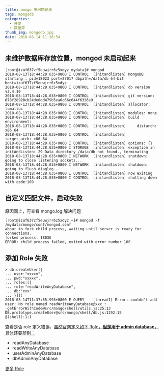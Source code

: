 ```yaml
---
title: mongo 用问题记录
tags: mongodb
categories:
  - 开发
  - 数据库
thumb_img: mongodb.jpg
date: 2018-08-14 11:18:54
---
```


## 未维护数据库存放位置，mongod 未启动起来

```
[root@izuf637zf5euwjrr6z5xdyz mydata]# mongod
2018-08-13T18:44:28.035+0800 I CONTROL  [initandlisten] MongoDB starting : pid=18023 port=27017 dbpath=/data/db 64-bit host=izuf637zf5euwjrr6z5xdyz
2018-08-13T18:44:28.035+0800 I CONTROL  [initandlisten] db version v3.4.10
2018-08-13T18:44:28.035+0800 I CONTROL  [initandlisten] git version: 078f28920cb24de0dd479b5ea6c66c644f6326e9
2018-08-13T18:44:28.035+0800 I CONTROL  [initandlisten] allocator: tcmalloc
2018-08-13T18:44:28.035+0800 I CONTROL  [initandlisten] modules: none
2018-08-13T18:44:28.035+0800 I CONTROL  [initandlisten] build environment:
2018-08-13T18:44:28.035+0800 I CONTROL  [initandlisten]     distarch: x86_64
2018-08-13T18:44:28.035+0800 I CONTROL  [initandlisten]     target_arch: x86_64
2018-08-13T18:44:28.035+0800 I CONTROL  [initandlisten] options: {}
2018-08-13T18:44:28.035+0800 I STORAGE  [initandlisten] exception in initAndListen: 29 Data directory /data/db not found., terminating
2018-08-13T18:44:28.035+0800 I NETWORK  [initandlisten] shutdown: going to close listening sockets...
2018-08-13T18:44:28.035+0800 I NETWORK  [initandlisten] shutdown: going to flush diaglog...
2018-08-13T18:44:28.035+0800 I CONTROL  [initandlisten] now exiting
2018-08-13T18:44:28.035+0800 I CONTROL  [initandlisten] shutting down with code:100
```

## 自定义匹配文件，启动失败

原因同上，可查看 mongo.log 解决问题

```
[root@izuf637zf5euwjrr6z5xdyz ~]# mongod -f  /mydata/mongo/conf/mongod.conf
about to fork child process, waiting until server is ready for connections.
forked process: 18036
ERROR: child process failed, exited with error number 100
```

## 添加 Role 失败

```
> db.createUser({
... user:"xxxxx",
... pwd:"xxxxx",
... roles:[{
... role:"readWriteAnyDatabase",
... db:"xxx"
... }]})
2018-08-14T11:37:55.993+0800 E QUERY    [thread1] Error: couldn't add user: No role named readWriteAnyDatabase@xxx :
_getErrorWithCode@src/mongo/shell/utils.js:25:13
DB.prototype.createUser@src/mongo/shell/db.js:1292:15
@(shell):1:1
```

查看是否 role 定义错误，[虽然官网定义如下 Role，**但是用于 admin database**，具体还要辨别：](https://docs.mongodb.com/manual/reference/built-in-roles/#all-database-roles)

- readAnyDatabase
- readWriteAnyDatabase
- userAdminAnyDatabase
- dbAdminAnyDatabase

[更多 Role](https://docs.mongodb.com/manual/reference/built-in-roles/#database-user-roles)
